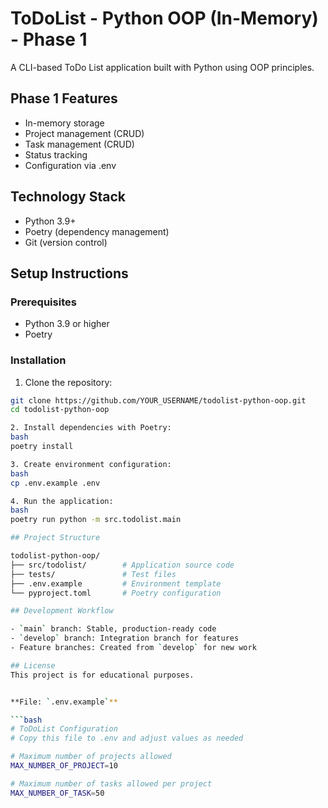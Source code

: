 # ToDoList - Python OOP (In-Memory) - Phase 1

A CLI-based ToDo List application built with Python using OOP principles.

## Phase 1 Features
- In-memory storage
- Project management (CRUD)
- Task management (CRUD)
- Status tracking
- Configuration via .env

## Technology Stack
- Python 3.9+
- Poetry (dependency management)
- Git (version control)

## Setup Instructions

### Prerequisites
- Python 3.9 or higher
- Poetry

### Installation

1. Clone the repository:
```bash
git clone https://github.com/YOUR_USERNAME/todolist-python-oop.git
cd todolist-python-oop

2. Install dependencies with Poetry:
bash
poetry install

3. Create environment configuration:
bash
cp .env.example .env

4. Run the application:
bash
poetry run python -m src.todolist.main

## Project Structure

todolist-python-oop/
├── src/todolist/        # Application source code
├── tests/               # Test files
├── .env.example         # Environment template
└── pyproject.toml       # Poetry configuration

## Development Workflow

- `main` branch: Stable, production-ready code
- `develop` branch: Integration branch for features
- Feature branches: Created from `develop` for new work

## License
This project is for educational purposes.


**File: `.env.example`**

```bash
# ToDoList Configuration
# Copy this file to .env and adjust values as needed

# Maximum number of projects allowed
MAX_NUMBER_OF_PROJECT=10

# Maximum number of tasks allowed per project
MAX_NUMBER_OF_TASK=50
